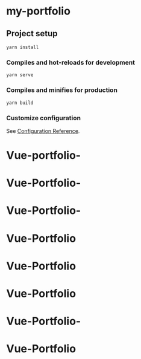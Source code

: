 # my-portfolio

## Project setup
```
yarn install
```

### Compiles and hot-reloads for development
```
yarn serve
```

### Compiles and minifies for production
```
yarn build
```

### Customize configuration
See [Configuration Reference](https://cli.vuejs.org/config/).
# Vue-portfolio-
# Vue-Portfolio-
# Vue-Portfolio-
# Vue-Portfolio
# Vue-Portfolio
# Vue-Portfolio
# Vue-Portfolio-
# Vue-Portfolio
